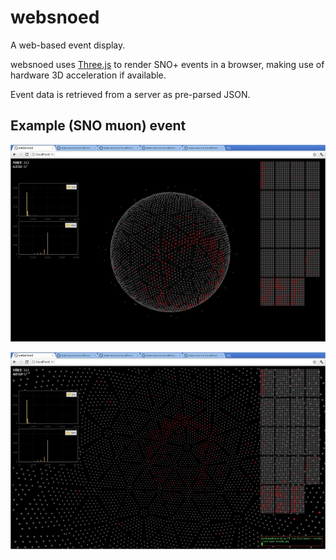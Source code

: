 websnoed
========
A web-based event display.

websnoed uses [Three.js](http://mrdoob.github.com/three.js/) to render SNO+ events in a browser, making use of hardware 3D acceleration if available.

Event data is retrieved from a server as pre-parsed JSON.

Example (SNO muon) event
--------------------
![Muon](https://github.com/mastbaum/websnoed/raw/master/doc/muon.jpg)

![Muon from inside](https://github.com/mastbaum/websnoed/raw/master/doc/muon-inside.jpg)

